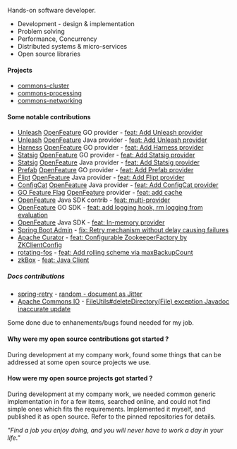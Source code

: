 Hands-on software developer.

* Development - design & implementation
* Problem solving
* Performance, Concurrency
* Distributed systems & micro-services
* Open source libraries

#### Projects
* [commons-cluster](https://github.com/CiscoSE/commons-cluster#commons-cluster)
* [commons-processing](https://github.com/CiscoSE/commons-processing#commons-processing)
* [commons-networking](https://github.com/CiscoSE/commons-networking#commons-networking)

#### Some notable contributions
* [Unleash](https://www.getunleash.io/) [OpenFeature](https://openfeature.dev) GO provider - [feat: Add Unleash provider](https://github.com/open-feature/go-sdk-contrib/pull/338)
* [Unleash](https://www.getunleash.io/) [OpenFeature](https://openfeature.dev) Java provider - [feat: Add Unleash provider](https://github.com/open-feature/java-sdk-contrib/pull/424)
* [Harness](https://developer.harness.io/docs/feature-flags/) [OpenFeature](https://openfeature.dev) GO provider - [feat: Add Harness provider](https://github.com/open-feature/go-sdk-contrib/pull/348)
* [Statsig](https://statsig.com/) [OpenFeature](https://openfeature.dev) GO provider - [feat: Add Statsig provider](https://github.com/open-feature/go-sdk-contrib/pull/445)
* [Statsig](https://statsig.com/) [OpenFeature](https://openfeature.dev) Java provider - [feat: Add Statsig provider](https://github.com/open-feature/java-sdk-contrib/pull/641)
* [Prefab](https://www.prefab.cloud/) [OpenFeature](https://openfeature.dev) GO provider - [feat: Add Prefab provider](https://github.com/open-feature/go-sdk-contrib/pull/575)
* [Flipt](https://www.flipt.io/) [OpenFeature](https://openfeature.dev) Java provider - [feat: Add Flipt provider](https://github.com/open-feature/java-sdk-contrib/pull/461)
* [ConfigCat](https://configcat.com/) [OpenFeature](https://openfeature.dev) Java provider - [feat: Add ConfigCat provider](https://github.com/open-feature/java-sdk-contrib/pull/521)
* [GO Feature Flag](https://gofeatureflag.org) [OpenFeature](https://openfeature.dev) provider - [feat: add cache](https://github.com/open-feature/java-sdk-contrib/pull/369)
* [OpenFeature](https://openfeature.dev) Java SDK contrib - [feat: multi-provider](https://github.com/open-feature/java-sdk-contrib/pull/1028)
* [OpenFeature](https://openfeature.dev) GO SDK - [feat: add logging hook, rm logging from evaluation](https://github.com/open-feature/go-sdk/pull/289)
* [OpenFeature](https://openfeature.dev) Java SDK - [feat: In-memory provider](https://github.com/open-feature/java-sdk/pull/546)
* [Spring Boot Admin](https://github.com/codecentric/spring-boot-admin#spring-boot-admin-by-codecentric) - [fix: Retry mechanism without delay causing failures](https://github.com/codecentric/spring-boot-admin/pull/2106)
* [Apache Curator](https://curator.apache.org) - [feat: Configurable ZookeeperFactory by ZKClientConfig](https://github.com/apache/curator/commit/414a4085c0228c5c4f960c43fb79d06d680eeea4)
* [rotating-fos](https://github.com/vy/rotating-fos#usage) - [feat: Add rolling scheme via maxBackupCount](https://github.com/vy/rotating-fos/commit/8b07a0c5de3524f9f4e9cda3237556bbe2532447)
* [zkBox](http://www.zkbox.com) - [feat: Java Client](http://www.zkbox.com/developers/client/java)

##### Docs contributions
* [spring-retry](https://github.com/spring-projects/spring-retry) - [random - document as Jitter](https://github.com/spring-projects/spring-retry/pull/376)
* [Apache Commons IO](https://commons.apache.org/proper/commons-io/) - [FileUtils#deleteDirectory(File) exception Javadoc inaccurate update](https://github.com/apache/commons-io/pull/245)

Some done due to enhanements/bugs found needed for my job.

#### Why were my open source contributions got started ?
During development at my company work, found some things that can be addressed at some open source projects we use.

#### How were my open source projects got started ?
During development at my company work, we needed common generic implementation in for a few items, searched online, and could not find simple ones which fits the requirements. Implemented it myself, and published it as open source. Refer to the pinned repositories for details.

_"Find a job you enjoy doing, and you will never have to work a day in your life."_

<!--
**liran2000/liran2000** is a ✨ _special_ ✨ repository because its `README.md` (this file) appears on your GitHub profile.
-->
